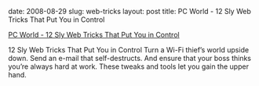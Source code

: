 date: 2008-08-29
slug: web-tricks
layout: post
title: PC World - 12 Sly Web Tricks That Put You in Control


<a href="http://www.pcworld.com/article/150141/slytricks.html?tk=rss_news">PC World - 12 Sly Web Tricks That Put You in Control</a><br/><p>12 Sly Web Tricks That Put You in Control Turn a Wi-Fi thief&#8217;s world upside down. Send an e-mail that self-destructs. And ensure that your boss thinks you&#8217;re always hard at work. These tweaks and tools let you gain the upper hand.</p>
